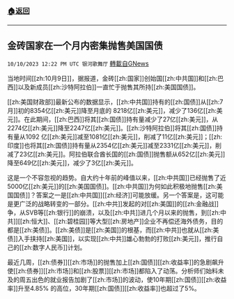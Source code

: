 ###  [:house:返回](README.md)
---


## 金砖国家在一个月内密集抛售美国国债
`10/10/2023 12:22 PM UTC 银河歌舞厅` [轉載自GNews](https://gnews.org/articles/1813632)

当地时间[[zh:10月9日]]，据报道，金砖[[zh:国家]]创始国[[zh:中共国]]和[[zh:巴西]]以及新成员[[zh:沙特阿拉伯]]一直忙于抛售其所持[[zh:美国国债]]。

[[zh:美国财政部]]最新公布的数据显示，[[zh:中共国]]持有的[[zh:国债]]从[[zh:7月]]初的8354亿[[zh:美元]]降至月底的 8218亿[[zh:美元]]，减少了136亿[[zh:美元]]。在此期间，[[zh:巴西]]将其[[zh:国债]]持有量减少了27亿[[zh:美元]]，从 2274亿[[zh:美元]]降至2247亿[[zh:美元]]。[[zh:沙特阿拉伯]]将其[[zh:国债]]持有量从1092 亿[[zh:美元]]减至1081亿[[zh:美元]]，削减了11亿[[zh:美元]]；[[zh:印度]]也将其[[zh:国债]]持有量从2354亿[[zh:美元]]减至2331亿[[zh:美元]]，削减了23亿[[zh:美元]]。阿拉伯联合酋长国的[[zh:国债]]抛售额从652亿[[zh:美元]]降至649亿[[zh:美元]]，减少了3亿[[zh:美元]]。

这是一个不容忽视的趋势。自大约十年前的峰值以来，[[zh:中共国]]已经抛售了近5000亿[[zh:美元]]的[[zh:美国国债]]。[[zh:中共国]]为何如此积极地抛售[[zh:美国国债]]？答案之一是[[zh:中共国]][[zh:经济]]可能放缓。另一个答案是，这可能是更广泛的战略转变的一部分。[[zh:中共]]发起的对[[zh:美国]]的[[zh:金融战]]争，从SVB等[[zh:银行]]的崩溃，以及[[zh:中共]]进几个月以来的抛售，到[[zh:中共]][[zh:恒大]]、[[zh:碧桂园]]等大型[[zh:房地产]]企业不再偿还海外债务，目的都是[[zh:美债]]。[[zh:美债]]是[[zh:美国]]的根基，而[[zh:中共]]也就从[[zh:美债]]入手挟持[[zh:美国]]，以实现[[zh:中共]]雄心勃勃的打败[[zh:美元]]，推行自己的[[zh:数字人民币]]计划。

最近几周，[[zh:债券]][[zh:市场]]的抛售加上[[zh:国债]][[zh:收益率]]的急剧飙升使[[zh:债券]][[zh:市场]]和[[zh:股票]][[zh:市场]]都陷入了动荡。分析师们始料未及的周五出色的就业报告加剧了[[zh:市场]]的波动，使10年期[[zh:国债]][[zh:收益率]]升至4.85% 的高位，30年期[[zh:国债]][[zh:收益率]]也超过了5%。

